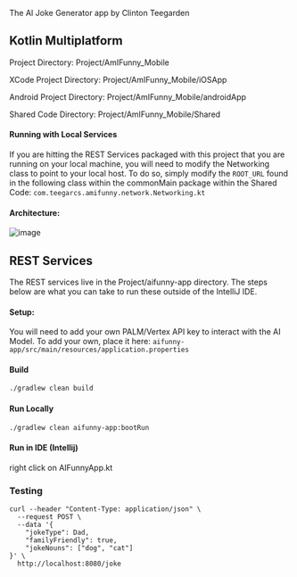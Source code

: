 The AI Joke Generator app by Clinton Teegarden
## Kotlin Multiplatform 
Project Directory: Project/AmIFunny_Mobile

XCode Project Directory: Project/AmIFunny_Mobile/iOSApp

Android Project Directory: Project/AmIFunny_Mobile/androidApp

Shared Code Directory: Project/AmIFunny_Mobile/Shared

#### Running with Local Services
If you are hitting the REST Services packaged with this project that you are running on your local machine, you will need to modify the Networking class to point to your local host. To do so, simply modify the `ROOT_URL` found in the following class within the commonMain package within the Shared Code: `com.teegarcs.amifunny.network.Networking.kt`

#### Architecture: 
![image](https://github.com/teegarcs/AmIFunny/assets/1863002/a9b986f8-b1f8-4266-bdfc-2b35ae57a5c9)

## REST Services
The REST services live in the Project/aifunny-app directory. The steps below are what you can take to run these outside of the IntelliJ IDE. 
#### Setup:
You will need to add your own PALM/Vertex API key to interact with the AI Model. To add your own, place it here: `aifunny-app/src/main/resources/application.properties`

#### Build
```bash
./gradlew clean build
```

#### Run Locally

```bash
./gradlew clean aifunny-app:bootRun
```

#### Run in IDE (Intellij)
right click on AIFunnyApp.kt

### Testing
```
curl --header "Content-Type: application/json" \
  --request POST \
  --data '{
    "jokeType": Dad, 
    "familyFriendly": true,
    "jokeNouns": ["dog", "cat"]
}' \
  http://localhost:8080/joke
```
